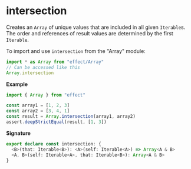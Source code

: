 # intersection

Creates an `Array` of unique values that are included in all given `Iterable`s.
The order and references of result values are determined by the first `Iterable`.

To import and use `intersection` from the "Array" module:

```ts
import * as Array from "effect/Array"
// Can be accessed like this
Array.intersection
```

**Example**

```ts
import { Array } from "effect"

const array1 = [1, 2, 3]
const array2 = [3, 4, 1]
const result = Array.intersection(array1, array2)
assert.deepStrictEqual(result, [1, 3])
```

**Signature**

```ts
export declare const intersection: {
  <B>(that: Iterable<B>): <A>(self: Iterable<A>) => Array<A & B>
  <A, B>(self: Iterable<A>, that: Iterable<B>): Array<A & B>
}
```

